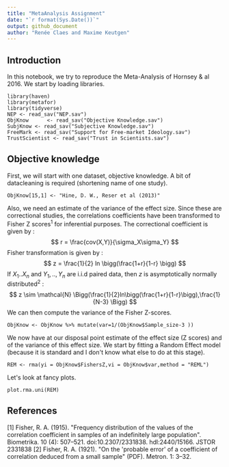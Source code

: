 ```yaml
---
title: "MetaAnalysis Assignment"
date: "`r format(Sys.Date())`"
output: github_document
author: "Renée Claes and Maxime Keutgen"
---
```

## Introduction
In this notebook, we try to reproduce the Meta-Analysis of Hornsey & al 2016.
We start by loading libraries.
```{r}
library(haven)
library(metafor)
library(tidyverse)
NEP <- read_sav("NEP.sav")
ObjKnow      <- read_sav("Objective Knowledge.sav")
SubjKnow <- read_sav("Subjective Knowledge.sav")
FreeMark <- read_sav("Support for Free-market Ideology.sav")
TrustScientist <- read_sav("Trust in Scientists.sav")
```

## Objective knowledge
First, we will start with one dataset, objective knowledge. 
A bit of datacleaning is required (shortening name of one study). 

```{r}
ObjKnow[15,1] <- "Hine, D. W., Reser et al (2013)" 

```
Also, we need an estimate of the variance of the effect size. Since these are correctional studies, the correlations coefficients have been transformed to Fisher Z scores$^1$ for inferential purposes. 
The correctional coefficient is given by :
$$ r = \frac{cov(X,Y)}{\sigma_X\sigma_Y} $$
Fisher transformation is given by :
$$ z = \frac{1}{2} ln \bigg(\frac{1+r}{1-r} \bigg) $$
If $X_1..X_n$ and $Y_1,..,Y_n$ are i.i.d paired data, then $z$ is asymptotically normally distributed$^2$ :
$$ z \sim \mathcal{N} \Bigg(\frac{1}{2}ln\bigg(\frac{1+r}{1-r}\bigg),\frac{1}{N-3} \Bigg) $$
We can then compute the variance of the Fisher Z-scores.
```{r}
ObjKnow <- ObjKnow %>% mutate(var=1/(ObjKnow$Sample_size-3 ))
```
We now have at our disposal point estimate of the effect size (Z scores) and of the variance of this effect size. We start by fitting a Random Effect model (because it is standard and I don't know what else to do at this stage).
```{r}
REM <- rma(yi = ObjKnow$FishersZ,vi = ObjKnow$var,method = "REML")
```
Let's look at fancy plots.
```{r}
plot.rma.uni(REM)

```




## References
[1] Fisher, R. A. (1915). "Frequency distribution of the values of the correlation coefficient in samples of an indefinitely large population". Biometrika. 10 (4): 507–521. doi:10.2307/2331838. hdl:2440/15166. JSTOR 2331838
[2] Fisher, R. A. (1921). "On the 'probable error' of a coefficient of correlation deduced from a small sample" (PDF). Metron. 1: 3–32.
